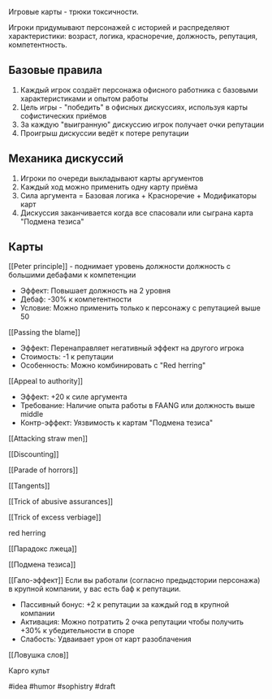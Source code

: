 Игровые карты - трюки токсичности.

Игроки придумывают персонажей с историей и распределяют характеристики: возраст, логика, красноречие, должность, репутация, компетентность.

## Базовые правила
1. Каждый игрок создаёт персонажа офисного работника с базовыми характеристиками и опытом работы
2. Цель игры - "победить" в офисных дискуссиях, используя карты софистических приёмов
3. За каждую "выигранную" дискуссию игрок получает очки репутации
4. Проигрыш дискуссии ведёт к потере репутации

## Механика дискуссий
1. Игроки по очереди выкладывают карты аргументов
2. Каждый ход можно применить одну карту приёма
3. Сила аргумента = Базовая логика + Красноречие + Модификаторы карт
4. Дискуссия заканчивается когда все спасовали или сыграна карта "Подмена тезиса"

## Карты

[[Peter principle]] -  поднимает уровень должности должность с большими дебафами к компетенции
- Эффект: Повышает должность на 2 уровня
- Дебаф: -30% к компетентности
- Условие: Можно применить только к персонажу с репутацией выше 50
  
[[Passing the blame]]
- Эффект: Перенаправляет негативный эффект на другого игрока
- Стоимость: -1 к репутации
- Особенность: Можно комбинировать с "Red herring"

[[Appeal to authority]]
- Эффект: +20 к силе аргумента
- Требование: Наличие опыта работы в FAANG или должность выше middle
- Контр-эффект: Уязвимость к картам "Подмена тезиса"

[[Attacking straw men]]

[[Discounting]]

[[Parade of horrors]]

[[Tangents]]

[[Trick of abusive assurances]]

[[Trick of excess verbiage]]

red herring

[[Парадокс лжеца]]

[[Подмена тезиса]]

[[Гало-эффект]] Если вы работали (согласно предыдстории персонажа) в крупной компании, у вас есть баф к репутации.
- Пассивный бонус: +2 к репутации за каждый год в крупной компании
- Активация: Можно потратить 2 очка репутации чтобы получить +30% к убедительности в споре
- Слабость: Удваивает урон от карт разоблачения

[[Ловушка слов]]

Карго культ

#idea #humor #sophistry #draft